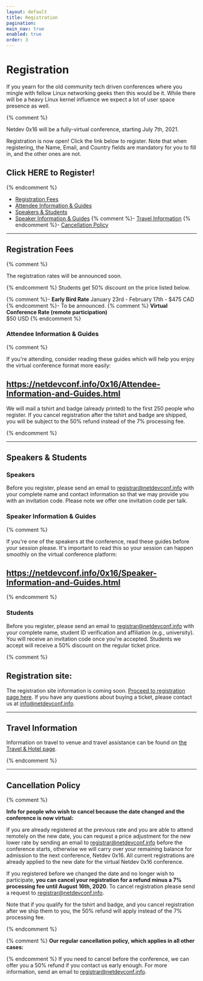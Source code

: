 ```yaml
---
layout: default
title: Registration
pagination:
main_nav: true
enabled: true
order: 3
---
```


# Registration

If you yearn for the old community tech driven conferences where you mingle with fellow Linux networking geeks then this would be it. While there will be a heavy Linux kernel influence we expect a lot of user space presence as well.

{% comment %}

Netdev 0x16 will be a fully-virtual conference, starting July 7th, 2021.  
  
Registration is now open! Click the link below to register. Note that when registering, the Name, Email, and Country fields are mandatory for you to fill in, and the other ones are not.  

## Click HERE to Register!

{% endcomment %}

- [Registration Fees](#RegistrationFees)
- [Attendee Information & Guides](#Attendee-Information-and-Guides)
- [Speakers & Students](#SpeakersAndStudents)
- [Speaker Information & Guides](#Speaker-Information-and-Guides)
{% comment %}- [Travel Information](#TravelInformation)
{% endcomment %}- [Cancellation Policy](#cancellation-policy)

---

## Registration Fees

  
{% comment %}

The registration rates will be announced soon.

{% endcomment %} Students get 50% discount on the price listed below.

{% comment %}- **Early Bird Rate** January 23rd - February 17th
    - $475 CAD
{% endcomment %}- To be announced. {% comment %} **Virtual Conference Rate (remote participation)**  
    $50 USD {% endcomment %}
    

### Attendee Information & Guides

{% comment %}

If you're attending, consider reading these guides which will help you enjoy the virtual conference format more easily:  
## https://netdevconf.info/0x16/Attendee-Information-and-Guides.html

We will mail a tshirt and badge (already printed) to the first 250 people who register. If you cancel registration after the tshirt and badge are shipped, you will be subject to the 50% refund instead of the 7% processing fee.

{% endcomment %}

---

## Speakers & Students

### Speakers

Before you register, please send an email to [registrar@netdevconf.info](mailto:registrar@netdevconf.info?Subject=RegistrationExemption) with your complete name and contact information so that we may provide you with an invitation code. Please note we offer one invitation code per talk.

### Speaker Information & Guides

{% comment %}

If you're one of the speakers at the conference, read these guides before your session please. It's important to read this so your session can happen smoothly on the virtual conference platform:  
## https://netdevconf.info/0x16/Speaker-Information-and-Guides.html

{% endcomment %}

### Students

Before you register, please send an email to [registrar@netdevconf.info](mailto:registrar@netdevconf.info?Subject=StudentRegistration) with your complete name, student ID verification and affiliation (e.g., university). You will receive an invitation code once you're accepted. Students we accept will receive a 50% discount on the regular ticket price.

{% comment %}

## Registration site:

The registration site information is coming soon. [Proceed to registration page here](http://netdev.peatix.com). If you have any questions about buying a ticket, please contact us at [info@netdevconf.info](mailto:info@netdevconf.info).

---

## Travel Information

  

Information on travel to venue and travel assistance can be found on [the Travel & Hotel page](travel.html#hotel).

{% endcomment %}

---

## Cancellation Policy

  
{% comment %}

**Info for people who wish to cancel because the date changed and the conference is now virtual:**  
  
If you are already registered at the previous rate and you are able to attend remotely on the new date, you can request a price adjustment for the new lower rate by sending an email to [registrar@netdevconf.info](mailto:registrar@netdevconf.info) before the conference starts, otherwise we will carry over your remaining balance for admission to the next conference, Netdev 0x16. All current registrations are already applied to the new date for the virtual Netdev 0x16 conference.  
  
If you registered before we changed the date and no longer wish to participate, **you can cancel your registration for a refund minus a 7% processing fee until August 16th, 2020**. To cancel registration please send a request to [registrar@netdevconf.info](mailto:registrar@netdevconf.info).  
  
Note that if you qualify for the tshirt and badge, and you cancel registration after we ship them to you, the 50% refund will apply instead of the 7% processing fee.

{% endcomment %}

{% comment %} **Our regular cancellation policy, which applies in all other cases:**  
  
{% endcomment %} If you need to cancel before the conference, we can offer you a 50% refund if you contact us early enough. For more information, send an email to [registrar@netdevconf.info](mailto:registrar@netdevconf.info).
